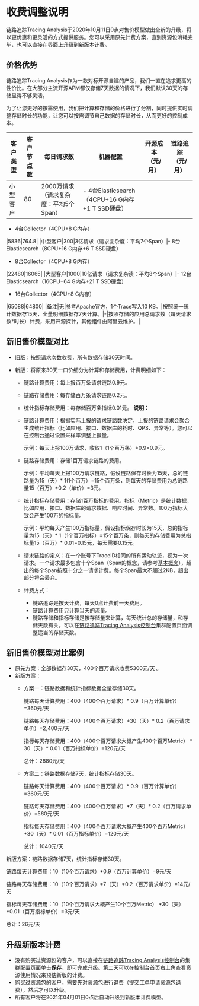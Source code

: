 # 收费调整说明

链路追踪Tracing Analysis于2020年10月11日0点对售价模型做出全新的升级，将以更优惠和更灵活的方式提供服务。您可以采用原先计费方案，直到资源包消耗完毕，也可以直接在界面上升级到新版本计费。



## 价格优势

链路追踪Tracing Analysis作为一款对标开源自建的产品，我们一直在追求更高的性价比。在大部分主流开源APM都仅存储7天数据的情况下，我们默认30天的存储显得不够灵活。

为了让您更好的按需使用，我们把计算和存储的价格进行了分割，同时提供实时调整存储时长的功能，让您可以按需调节自己数据的存储时长，从而更好的控制成本。

|客户类型|客户节点数|每日请求数|机器配置|开源成本（元/月）|链路追踪（元/月）|
|----|-----|-----|----|---------|---------|
|小型客户|80|2000万请求（请求复杂度：平均5个Span）|-   4台Elasticsearch（4CPU+16 G内存+1 T SSD硬盘）
-   4台Collector（4CPU+8 G内存）

|5836|764.8|
|中型客户|300|3亿请求（请求复杂度：平均7个Span）|-   8台Elasticsearch（8CPU+16 G内存+6 T SSD硬盘）
-   8台Collector（4CPU+8 G内存）

|22480|16065|
|大型客户|1000|10亿请求（请求复杂读：平均8个Span）|-   12台Elasticsearch（16CPU+64 G内存+21 T SSD硬盘）
-   16台Collector（4CPU+8 G内存）

|65088|64800|
|备注|无|参考Apache官方，1个Trace写入10 KB。|按照统一统计数据存15天，全量明细数据存7天计算。|-|按照存储的应用总请求数（每天请求数\*时长）计费，采用开源探针，其他组件由阿里云维护。|

## 新旧售价模型对比

-   旧版：按照请求次数收费，所有数据存储30天时间。
-   新版：将原来30天一口价细分为计算和存储费用，计费明细如下：

    -   链路计算费用：每上报百万条请求链路0.9元。
    -   链路存储费用：每存储百万条请求链路0.2元。
    -   统计指标存储费用：每存储百万条指标0.01元。
    **说明：**

    -   链路计算费用：根据实际上报的请求链路数决定，上报的链路请求会聚合生成统计指标（比如应用、接口、数据库的耗时、QPS、异常等）。您可以在控制台通过设置采样率调整上报量。

        示例：每天上报100万请求，收取1（1个百万条）\*0.9=0.9元。

    -   链路存储费用：存储1百万请求链路的费用。

        示例：平均每天上报100万请求链路，假设链路保存时长为15天，总的链路量为15（天）\* 1\(1个百万）=15个百万条，则每天的存储费用为总链路量15（百万）\*0.2（单价）=3元。

    -   统计指标存储费用：存储1百万指标的费用。指标（Metric）是统计数据，比如应用、接口、数据库的请求数据、响应时间、异常数。100万指标大致会产生100万的指标量。

        示例：平均每天产生100万指标量，假设指标保存时长为15天，总的指标量为15（天）\* 1（1个百万指标）=15个百万条，则每天的存储费用为总指标量15（百万）\* 0.01=0.15元，每天需要0.15元。

    -   请求链路的定义：在一个账号下TraceID相同的所有运动轨迹，视为一次请求。一个请求最多包含十个Span（Span的概念，请参考[基本概念](/cn.zh-CN/产品简介/基本概念.md)），超出的每个Span按照十分之一请求计费。每个Span最大不超过2KB，超出部分将会丢弃。
    -   计费方式：
        -   链路追踪是按天计费，每天0点计费前一天费用。
        -   链路计算费用只计算当天的流量。
        -   链路存储和指标存储是按存储量来计算，每天统计总的存储量，和存储天数有关。可以在[链路追踪Tracing Analysis控制台](https://tracing.console.aliyun.com/)集群配置页面调整适当的存储天数。

## 新旧售价模型对比案例

-   原先方案：全部数据存30天，400个百万请求收费5300元/天 。
-   新版方案：
    -   方案一：链路数据和统计指标数据全量存储30天。

        链路每天计算费用：400（400个百万请求）\* 0.9（百万计算单价）=360元/天

        链路每天存储费用：400（400个百万请求）\*30（天）\* 0.2（百万请求单价）=2,400元/天

        指标每天存储费用：400（400个百万请求大概产生400个百万Metric） \* 30（天）\* 0.01（百万指标单价）=120元/天

        总计：2880元/天

    -   方案二：链路数据存储7天，统计指标存储30天。

        链路每天计算费用：400（400个百万请求）\* 0.9（百万计算单价）=360元/天

        链路每天存储费用：400（400个百万请求）\*7（天）\* 0.2（百万请求单价）=560元/天

        指标每天存储费用：400（400个百万请求大概产生400个百万Metric） \*30（天）\* 0.01（百万指标单价）=120元/天

        总计：1040元/天


新版方案：链路数据存储7天，统计指标存储30天。

链路每天计算费用：10（10个百万请求）\*0.9（百万计算单价）=9元/天

链路每天存储费用：10（10个百万请求）\*7（天）\*0.2（百万请求单价）=14元/天

指标每天存储费用：10（10个百万请求大概产生10个百万Metric） \*30（天）\*0.01（百万指标单价）=3元/天

总计：26元/天

## 升级新版本计费

-   没有购买过资源包的客户，可以直接在[链路追踪Tracing Analysis控制台](https://tracing.console.aliyun.com/)的集群配置页面单击**保存**，即可完成升级。第二天可以在控制台首页右上角查看资源使用情况来预估新版的计费。
-   购买过资源包的客户，需要先对资源包进行退费（提交[工单](https://selfservice.console.aliyun.com/ticket/createIndex)申请资源包退费），然后才可以升级。
-   所有客户将在2021年04月01日0点后自动升级到新版本计费模型。

